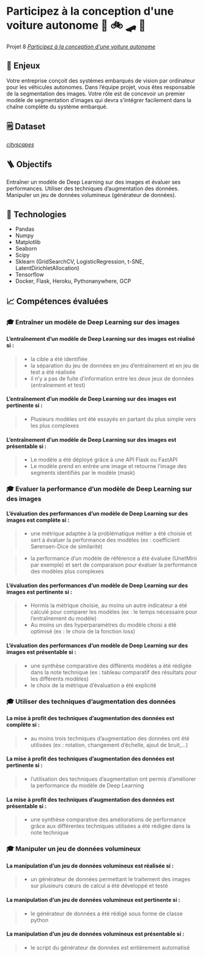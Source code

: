 # Participez à la conception d'une voiture autonome :red_car: :bike: :skateboard: :busstop:

Projet 8 [_Participez à la conception d'une voiture autonome_](https://openclassrooms.com/fr/projects/723/assignment)


## :pushpin: Enjeux
Votre entreprise conçoit des systèmes embarqués de vision par ordinateur pour les véhicules autonomes. Dans l’équipe projet, vous êtes responsable de la segmentation des images.
Votre rôle est de concevoir un premier modèle de segmentation d’images qui devra s’intégrer facilement dans la chaîne complète du système embarqué.

## :spiral_notepad: Dataset
[_cityscapes_](https://www.cityscapes-dataset.com/dataset-overview/)

## :ladder: Objectifs
Entraîner un modèle de Deep Learning sur des images et évaluer ses performances.
Utiliser des techniques d’augmentation des données.
Manipuler un jeu de données volumineux (générateur de données).

## :wrench: Technologies
- Pandas
- Numpy 
- Matplotlib
- Seaborn
- Scipy
- Sklearn (GridSearchCV, LogisticRegression, t-SNE, LatentDirichletAllocation)
- Tensorflow
- Docker, Flask, Heroku, Pythonanywhere, GCP

## :chart_with_upwards_trend: Compétences évaluées

###  🎓  Entraîner un modèle de Deep Learning sur des images
#### L’entraînement d’un modèle de Deep Learning sur des images est réalisé si :
>- la cible a été identifiée
>- la séparation du jeu de données en jeu d’entraînement et en jeu de test a été réalisée 
>- il n’y a pas de fuite d’information entre les deux jeux de données (entraînement et test)

#### L’entraînement d’un modèle de Deep Learning sur des images est pertinente si :
>- Plusieurs modèles ont été essayés en partant du plus simple vers les plus complexes

#### L’entraînement d’un modèle de Deep Learning sur des images est présentable si :
>- Le modèle a été déployé grâce à une API Flask ou FastAPI
>- Le modèle prend en entrée une image et retourne l’image des segments identifiés par le modèle (mask)

###  🎓  Evaluer la performance d’un modèle de Deep Learning sur des images 
#### L’évaluation des performances d’un modèle de Deep Learning sur des images est complète si :

>- une métrique adaptée à la problématique métier a été choisie et sert à évaluer la performance des modèles (ex : coefficient Sørensen-Dice de similarité)

>- la performance d’un modèle de référence a été évaluée (UnetMini par exemple) et sert de comparaison pour évaluer la performance des modèles plus complexes 

#### L’évaluation des performances d’un modèle de Deep Learning sur des images est pertinente si :
>- Hormis la métrique choisie, au moins un autre indicateur a été calculé pour comparer les modèles (ex : le temps nécessaire pour l’entraînement du modèle)
>- Au moins un des hyperparamètres du modèle choisi a été optimisé (ex : le choix de la fonction loss)

#### L’évaluation des performances d’un modèle de Deep Learning sur des images est présentable si :
>- une synthèse comparative des différents modèles a été rédigée dans la note technique (ex : tableau comparatif des résultats pour les différents modèles)
>- le choix de la métrique d’évaluation a été explicité 

###  🎓  Utiliser des techniques d’augmentation des données
#### La mise à profit des techniques d’augmentation des données est complète si :

>- au moins trois techniques d’augmentation des données ont été utilisées (ex : rotation, changement d’échelle, ajout de bruit,…)

#### La mise à profit des techniques d’augmentation des données est pertinente si :
>- l’utilisation des techniques d’augmentation ont permis d’améliorer la performance du modèle de Deep Learning

#### La mise à profit des techniques d’augmentation des données est présentable si :
>- une synthèse comparative des améliorations de performance grâce aux différentes techniques utilisées a été rédigée dans la note technique

###  🎓  Manipuler un jeu de données volumineux
#### La manipulation d’un jeu de données volumineux est réalisée si :
>- un générateur de données permettant le traitement des images sur plusieurs cœurs de calcul a été développé et testé

#### La manipulation d’un jeu de données volumineux est pertinente si :
>- le générateur de données a été rédigé sous forme de classe python

#### La manipulation d’un jeu de données volumineux est présentable si :
>- le script du générateur de données est entièrement automatisé
